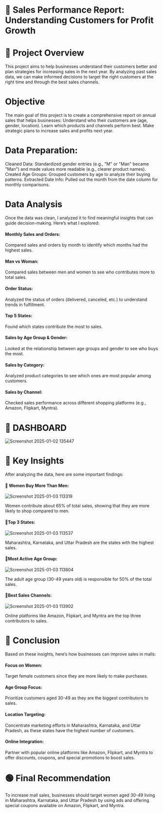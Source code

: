 # 📝 Sales Performance Report: Understanding Customers for Profit Growth

# 🌟 Project Overview
This project aims to help businesses understand their customers better and plan strategies for increasing sales in the next year. By analyzing past sales data, we can make informed decisions to target the right customers at the right time and through the best sales channels.

# Objective
The main goal of this project is to create a comprehensive report on annual sales that helps businesses:
Understand who their customers are (age, gender, location).
Learn which products and channels perform best.
Make strategic plans to increase sales and profits next year.

# Data Preparation:
Cleaned Data: Standardized gender entries (e.g., "M" or "Man" became "Man") and made values more readable (e.g., clearer product names).
Created Age Groups: Grouped customers by age to analyze their buying patterns.
Extracted Date Info: Pulled out the month from the date column for monthly comparisons.

# Data Analysis
Once the data was clean, I analyzed it to find meaningful insights that can guide decision-making. Here’s what I explored:

#### Monthly Sales and Orders:
Compared sales and orders by month to identify which months had the highest sales.

#### Man vs Woman:
Compared sales between men and women to see who contributes more to total sales.

#### Order Status:
Analyzed the status of orders (delivered, canceled, etc.) to understand trends in fulfillment.

#### Top 5 States:
Found which states contribute the most to sales.

#### Sales by Age Group & Gender:
Looked at the relationship between age groups and gender to see who buys the most.

#### Sales by Category:
Analyzed product categories to see which ones are most popular among customers.

#### Sales by Channel:
Checked sales performance across different shopping platforms (e.g., Amazon, Flipkart, Myntra).

# 🦚 DASHBOARD

![Screenshot 2025-01-02 135447](https://github.com/user-attachments/assets/43bbe638-0a9a-4922-b1b8-1a7e525d87c9)

# 🍂 Key Insights
After analyzing the data, here are some important findings:

#### 🔸 Women Buy More Than Men:

![Screenshot 2025-01-03 113319](https://github.com/user-attachments/assets/f8b4bd9a-1698-4736-85f6-646cb2fe8afc)

Women contribute about 65% of total sales, showing that they are more likely to shop compared to men.

#### 🔹Top 3 States:

![Screenshot 2025-01-03 113537](https://github.com/user-attachments/assets/6b00dc6d-1ab2-491c-83ce-95ee33b6a6d3)

Maharashtra, Karnataka, and Uttar Pradesh are the states with the highest sales.

#### 🔸Most Active Age Group:

![Screenshot 2025-01-03 113804](https://github.com/user-attachments/assets/a443dd82-2d72-4adb-886b-a2683b63ae0d)

The adult age group (30-49 years old) is responsible for 50% of the total sales.

#### 🔹Best Sales Channels:

![Screenshot 2025-01-03 113902](https://github.com/user-attachments/assets/00c30f87-c756-45d5-8675-216b6191ba1f)

Online platforms like Amazon, Flipkart, and Myntra are the top three contributors to sales.
# 🍂 Conclusion
Based on these insights, here’s how businesses can improve sales in malls:

#### Focus on Women:
Target female customers since they are more likely to make purchases.

#### Age Group Focus:
Prioritize customers aged 30-49 as they are the biggest contributors to sales.

#### Location Targeting:
Concentrate marketing efforts in Maharashtra, Karnataka, and Uttar Pradesh, as these states have the highest number of customers.

#### Online Integration:
Partner with popular online platforms like Amazon, Flipkart, and Myntra to offer discounts, coupons, and special promotions to boost sales.

# 🟢 Final Recommendation
To increase mall sales, businesses should target women aged 30-49 living in Maharashtra, Karnataka, and Uttar Pradesh by using ads and offering special coupons available on Amazon, Flipkart, and Myntra.
